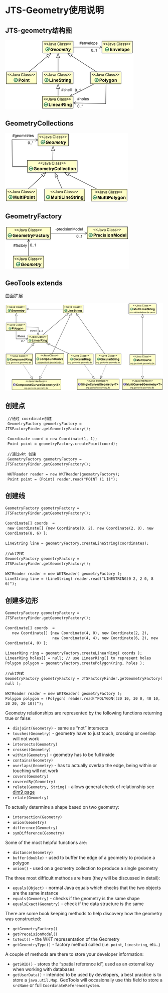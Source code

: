 # JTS-Geometry使用说明

## JTS-geometry结构图

![结构图](..\assets\geometry1.png)

## GeometryCollections

![结构图](..\assets\geometry_collection.png)

## GeometryFactory 

![结构图](..\assets\geometry_factory.png)

## GeoTools extends
曲面扩展

![结构图](..\assets\geometry2.png)

## 创建点

```
 //通过 coordinate创建
 GeometryFactory geometryFactory = JTSFactoryFinder.getGeometryFactory();

 Coordinate coord = new Coordinate(1, 1);
 Point point = geometryFactory.createPoint(coord);
 
 //通过wkt 创建
 GeometryFactory geometryFactory = JTSFactoryFinder.getGeometryFactory();

 WKTReader reader = new WKTReader(geometryFactory);
 Point point = (Point) reader.read("POINT (1 1)");
```

## 创建线

```
GeometryFactory geometryFactory = JTSFactoryFinder.getGeometryFactory();

Coordinate[] coords  =
 new Coordinate[] {new Coordinate(0, 2), new Coordinate(2, 0), new Coordinate(8, 6) };

LineString line = geometryFactory.createLineString(coordinates);

//wkt方式
GeometryFactory geometryFactory = JTSFactoryFinder.getGeometryFactory();

WKTReader reader = new WKTReader( geometryFactory );
LineString line = (LineString) reader.read("LINESTRING(0 2, 2 0, 8 6)");
```

## 创建多边形

```
GeometryFactory geometryFactory = JTSFactoryFinder.getGeometryFactory();

Coordinate[] coords  =
   new Coordinate[] {new Coordinate(4, 0), new Coordinate(2, 2),
                     new Coordinate(4, 4), new Coordinate(6, 2), new Coordinate(4, 0) };

LinearRing ring = geometryFactory.createLinearRing( coords );
LinearRing holes[] = null; // use LinearRing[] to represent holes
Polygon polygon = geometryFactory.createPolygon(ring, holes );

//wkt方式
GeometryFactory geometryFactory = JTSFactoryFinder.getGeometryFactory( null );

WKTReader reader = new WKTReader( geometryFactory );
Polygon polygon = (Polygon) reader.read("POLYGON((20 10, 30 0, 40 10, 30 20, 20 10))");
```



Geometry relationships are represented by the following functions returning true or false:

- `disjoint(Geometry)` - same as “not” intersects
- `touches(Geometry)` - geometry have to just touch, crossing or overlap will not work
- `intersects(Geometry)`
- `crosses(Geometry)`
- `within(Geometry)` - geometry has to be full inside
- `contains(Geometry)`
- `overlaps(Geometry)` - has to actually overlap the edge, being within or touching will not work
- `covers(Geometry)`
- `coveredBy(Geometry)`
- `relate(Geometry, String)` - allows general check of relationship see [dim9 page](https://docs.geotools.org/latest/userguide/library/jts/dim9.html)
- `relate(Geometry)`

To actually determine a shape based on two geometry:

- `intersection(Geometry)`
- `union(Geometry)`
- `difference(Geometry)`
- `symDifference(Geometry)`

Some of the most helpful functions are:

- `distance(Geometry)`
- `buffer(double)` - used to buffer the edge of a geometry to produce a polygon
- `union()` - used on a geometry collection to produce a single geometry

The three most difficult methods are here (they will be discussed in detail):

- `equals(Object)` - normal Java equals which checks that the two objects are the same instance
- `equals(Geometry)` - checks if the geometry is the same shape
- `equalsExact(Geometry)` - check if the data structure is the same

There are some book keeping methods to help discovery how the geometry was constructed:

- `getGeometryFactory()`
- `getPreceisionModel()`
- `toText()` - the WKT representation of the Geometry
- `getGeoemtryType()` - factory method called (i.e. `point`, `linestring`, etc..)

A couple of methods are there to store your developer information:

- `getSRID()` - stores the “spatial reference id”, used as an external key when working with databases
- `getUserData()` - intended to be used by developers, a best practice is to store a `java.util.Map`. GeoTools will occasionally use this field to store a `srsName` or full `CoordinateReferenceSystem`.